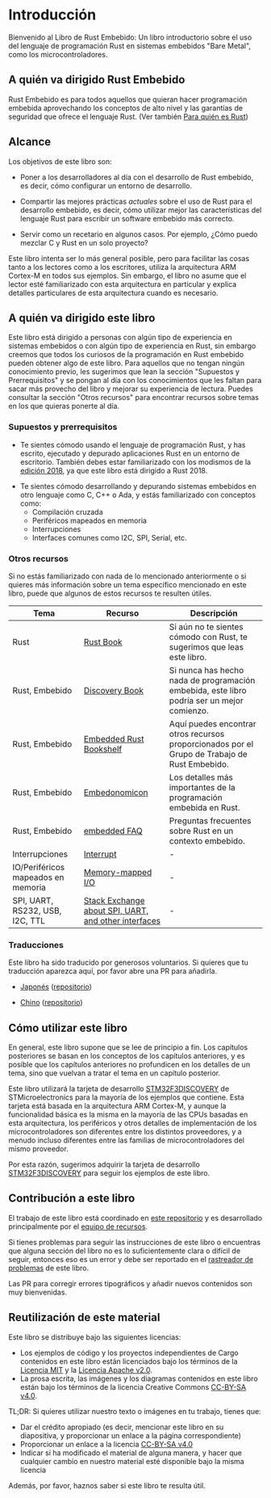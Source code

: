 # Introducción

Bienvenido al Libro de Rust Embebido: Un libro introductorio sobre el uso del lenguaje de programación Rust en sistemas embebidos "Bare Metal", como los microcontroladores.

## A quién va dirigido Rust Embebido

Rust Embebido es para todos aquellos que quieran hacer programación embebida aprovechando los conceptos de alto nivel y las garantías de seguridad que ofrece el lenguaje Rust.
(Ver también [Para quién es Rust](https://doc.rust-lang.org/book/ch00-00-introduction.html))

## Alcance

Los objetivos de este libro son:

- Poner a los desarrolladores al día con el desarrollo de Rust embebido, es decir, cómo configurar un entorno de desarrollo.

- Compartir las mejores prácticas _actuales_ sobre el uso de Rust para el desarrollo embebido, es decir, cómo utilizar mejor las características del lenguaje Rust para escribir un software embebido más correcto.

- Servir como un recetario en algunos casos. Por ejemplo, ¿Cómo puedo mezclar C y Rust en un solo proyecto?

Este libro intenta ser lo más general posible, pero para facilitar las cosas tanto a los lectores como a los escritores, utiliza la arquitectura ARM Cortex-M en todos sus ejemplos. Sin embargo, el libro no asume que el lector esté familiarizado con esta arquitectura en particular y explica detalles particulares de esta arquitectura cuando es necesario.

## A quién va dirigido este libro

Este libro está dirigido a personas con algún tipo de experiencia en sistemas embebidos o con algún tipo de experiencia en Rust, sin embargo creemos que todos los curiosos de la programación en Rust embebido pueden obtener algo de este libro. Para aquellos que no tengan ningún conocimiento previo, les sugerimos que lean la sección "Supuestos y Prerrequisitos" y se pongan al día con los conocimientos que les faltan para sacar más provecho del libro y mejorar su experiencia de lectura. Puedes consultar la sección "Otros recursos" para encontrar recursos sobre temas en los que quieras ponerte al día.

### Supuestos y prerrequisitos

- Te sientes cómodo usando el lenguaje de programación Rust, y has escrito, ejecutado y depurado aplicaciones Rust en un entorno de escritorio. También debes estar familiarizado con los modismos de la [edición 2018], ya que este libro está dirigido a Rust 2018.

[edición 2018]: https://doc.rust-lang.org/edition-guide/

- Te sientes cómodo desarrollando y depurando sistemas embebidos en otro lenguaje como C, C++ o Ada, y estás familiarizado con conceptos como:
  - Compilación cruzada
  - Periféricos mapeados en memoria
  - Interrupciones
  - Interfaces comunes como I2C, SPI, Serial, etc.

### Otros recursos

Si no estás familiarizado con nada de lo mencionado anteriormente o si quieres más información sobre un tema específico mencionado en este libro, puede que algunos de estos recursos te resulten útiles.

| Tema                               | Recurso                                                | Descripción                                                                                   |
| ---------------------------------- | ------------------------------------------------------ | --------------------------------------------------------------------------------------------- |
| Rust                               | [Rust Book]                                            | Si aún no te sientes cómodo con Rust, te sugerimos que leas este libro.                       |
| Rust, Embebido                     | [Discovery Book]                                       | Si nunca has hecho nada de programación embebida, este libro podría ser un mejor comienzo.    |
| Rust, Embebido                     | [Embedded Rust Bookshelf]                              | Aquí puedes encontrar otros recursos proporcionados por el Grupo de Trabajo de Rust Embebido. |
| Rust, Embebido                     | [Embedonomicon]                                        | Los detalles más importantes de la programación embebida en Rust.                             |
| Rust, Embebido                     | [embedded FAQ]                                         | Preguntas frecuentes sobre Rust en un contexto embebido.                                      |
| Interrupciones                     | [Interrupt]                                            | -                                                                                             |
| IO/Periféricos mapeados en memoria | [Memory-mapped I/O]                                    | -                                                                                             |
| SPI, UART, RS232, USB, I2C, TTL    | [Stack Exchange about SPI, UART, and other interfaces] | -                                                                                             |

[rust book]: (https://doc.rust-lang.org/book/)
[discovery book]: (https://docs.rust-embedded.org/discovery/)
[embedded rust bookshelf]: (https://docs.rust-embedded.org)
[embedonomicon]: (https://docs.rust-embedded.org/embedonomicon/)
[embedded faq]: (https://docs.rust-embedded.org/faq.html)
[interrupt]: (https://en.wikipedia.org/wiki/Interrupt)
[memory-mapped i/o]: (https://en.wikipedia.org/wiki/Memory-mapped_I/O)
[stack exchange about spi, uart, and other interfaces]: (https://electronics.stackexchange.com/questions/37814/usart-uart-rs232-usb-spi-i2c-ttl-etc-what-are-all-of-these-and-how-do-th)

### Traducciones

Este libro ha sido traducido por generosos voluntarios. Si quieres que tu traducción aparezca aquí, por favor abre una PR para añadirla.

- [Japonés](https://tomoyuki-nakabayashi.github.io/book/)
  ([repositorio](https://github.com/tomoyuki-nakabayashi/book))

- [Chino](https://xxchang.github.io/book/)
  ([repositorio](https://github.com/XxChang/book))

## Cómo utilizar este libro

En general, este libro supone que se lee de principio a fin. Los capítulos posteriores se basan en los conceptos de los capítulos anteriores, y es posible que los capítulos anteriores no profundicen en los detalles de un tema, sino que vuelvan a tratar el tema en un capítulo posterior.

Este libro utilizará la tarjeta de desarrollo [STM32F3DISCOVERY] de STMicroelectronics para la mayoría de los ejemplos que contiene. Esta tarjeta está basada en la arquitectura ARM Cortex-M, y aunque la funcionalidad básica es la misma en la mayoría de las CPUs basadas en esta arquitectura, los periféricos y otros detalles de implementación de los microcontroladores son diferentes entre los distintos proveedores, y a menudo incluso diferentes entre las familias de microcontroladores del mismo proveedor.

Por esta razón, sugerimos adquirir la tarjeta de desarrollo [STM32F3DISCOVERY] para seguir los ejemplos de este libro.

[stm32f3discovery]: http://www.st.com/en/evaluation-tools/stm32f3discovery.html

## Contribución a este libro

El trabajo de este libro está coordinado en [este repositorio] y es desarrollado principalmente por el [equipo de recursos].

[este repositorio]: https://github.com/rust-embedded/book
[equipo de recursos]: https://github.com/rust-embedded/wg#the-resources-team

Si tienes problemas para seguir las instrucciones de este libro o encuentras que alguna sección del libro no es lo suficientemente clara o difícil de seguir, entonces eso es un error y debe ser reportado en el [rastreador de problemas] de este libro.

[rastreador de problemas]: https://github.com/rust-embedded/book/issues/

Las PR para corregir errores tipográficos y añadir nuevos contenidos son muy bienvenidas.

## Reutilización de este material

Este libro se distribuye bajo las siguientes licencias:

- Los ejemplos de código y los proyectos independientes de Cargo contenidos en este libro están licenciados bajo los términos de la [Licencia MIT] y la [Licencia Apache v2.0].
- La prosa escrita, las imágenes y los diagramas contenidos en este libro están bajo los términos de la licencia Creative Commons [CC-BY-SA v4.0].

[licencia mit]: https://opensource.org/licenses/MIT
[licencia apache v2.0]: http://www.apache.org/licenses/LICENSE-2.0
[cc-by-sa v4.0]: https://creativecommons.org/licenses/by-sa/4.0/legalcode

TL;DR: Si quieres utilizar nuestro texto o imágenes en tu trabajo, tienes que:

- Dar el crédito apropiado (es decir, mencionar este libro en su diapositiva, y proporcionar un enlace a la página correspondiente)
- Proporcionar un enlace a la licencia [CC-BY-SA v4.0]
- Indicar si ha modificado el material de alguna manera, y hacer que cualquier cambio en nuestro material esté disponible bajo la misma licencia

Además, por favor, haznos saber si este libro te resulta útil.
